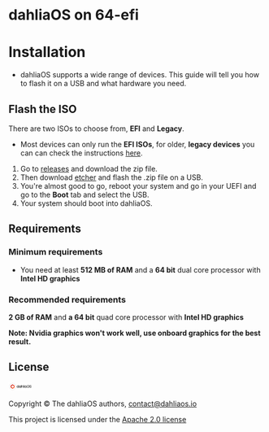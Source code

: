 # dahliaOS on 64-efi

# Installation 

- dahliaOS supports a wide range of devices. This guide will tell you how to flash it on a USB and what hardware you need.

## Flash the ISO

There are two ISOs to choose from, **EFI** and **Legacy**.

- Most devices can only run the **EFI ISOs**, for older, **legacy devices** you can can check the instructions [here](x86_64-legacy.md).

1. Go to [releases](https://github.com/dahliaos/releases/releases/download/201215-x86_64/dahliaOS-201215-efi.zip) and download the zip file.
2. Then download [etcher](https://www.balena.io/etcher/) and flash the .zip file on a USB.
3. You're almost good to go, reboot your system and go in your UEFI and go to the **Boot** tab and select the USB.
4. Your system should boot into dahliaOS.

## Requirements

### Minimum requirements

- You need at least **512 MB of RAM** and a **64 bit** dual core processor with **Intel HD graphics**

### Recommended requirements

**2 GB of RAM** and **a 64 bit** quad core processor with **Intel HD graphics**

**Note: Nvidia graphics won't work well, use onboard graphics for the best result.**

## License

<div align=left>
<img width="45" src="./././img/dahliaOS%20logo%20with%20text%20(drop%20shadow).png"/>
</div>

Copyright © The dahliaOS authors, contact@dahliaos.io

This project is licensed under the [Apache 2.0 license](../LICENSE)
